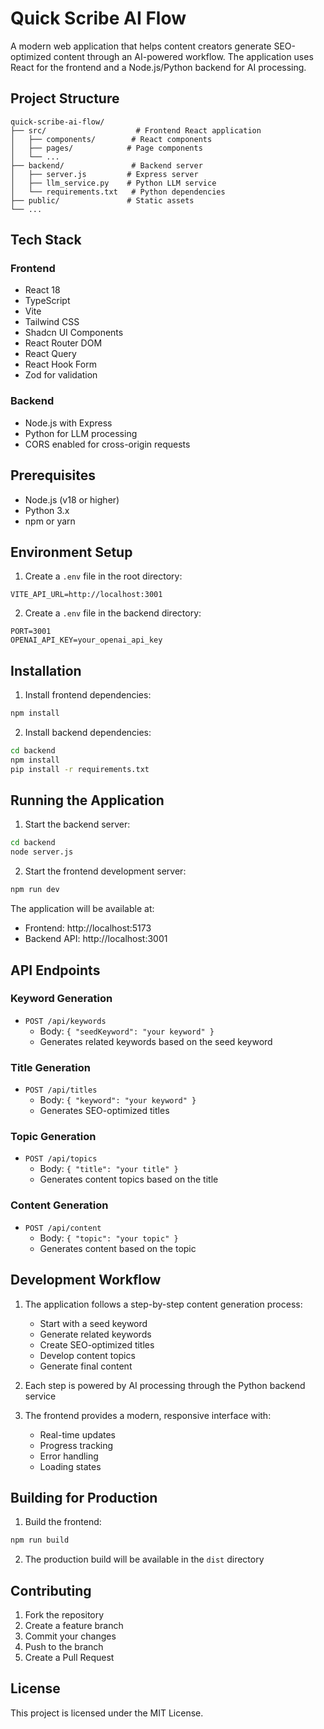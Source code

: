 # Quick Scribe AI Flow

A modern web application that helps content creators generate SEO-optimized content through an AI-powered workflow. The application uses React for the frontend and a Node.js/Python backend for AI processing.

## Project Structure

```
quick-scribe-ai-flow/
├── src/                    # Frontend React application
│   ├── components/        # React components
│   ├── pages/            # Page components
│   └── ...
├── backend/               # Backend server
│   ├── server.js         # Express server
│   ├── llm_service.py    # Python LLM service
│   └── requirements.txt   # Python dependencies
├── public/               # Static assets
└── ...
```

## Tech Stack

### Frontend
- React 18
- TypeScript
- Vite
- Tailwind CSS
- Shadcn UI Components
- React Router DOM
- React Query
- React Hook Form
- Zod for validation

### Backend
- Node.js with Express
- Python for LLM processing
- CORS enabled for cross-origin requests

## Prerequisites

- Node.js (v18 or higher)
- Python 3.x
- npm or yarn

## Environment Setup

1. Create a `.env` file in the root directory:
```env
VITE_API_URL=http://localhost:3001
```

2. Create a `.env` file in the backend directory:
```env
PORT=3001
OPENAI_API_KEY=your_openai_api_key
```

## Installation

1. Install frontend dependencies:
```bash
npm install
```

2. Install backend dependencies:
```bash
cd backend
npm install
pip install -r requirements.txt
```

## Running the Application

1. Start the backend server:
```bash
cd backend
node server.js
```

2. Start the frontend development server:
```bash
npm run dev
```

The application will be available at:
- Frontend: http://localhost:5173
- Backend API: http://localhost:3001

## API Endpoints

### Keyword Generation
- `POST /api/keywords`
  - Body: `{ "seedKeyword": "your keyword" }`
  - Generates related keywords based on the seed keyword

### Title Generation
- `POST /api/titles`
  - Body: `{ "keyword": "your keyword" }`
  - Generates SEO-optimized titles

### Topic Generation
- `POST /api/topics`
  - Body: `{ "title": "your title" }`
  - Generates content topics based on the title

### Content Generation
- `POST /api/content`
  - Body: `{ "topic": "your topic" }`
  - Generates content based on the topic

## Development Workflow

1. The application follows a step-by-step content generation process:
   - Start with a seed keyword
   - Generate related keywords
   - Create SEO-optimized titles
   - Develop content topics
   - Generate final content

2. Each step is powered by AI processing through the Python backend service

3. The frontend provides a modern, responsive interface with:
   - Real-time updates
   - Progress tracking
   - Error handling
   - Loading states

## Building for Production

1. Build the frontend:
```bash
npm run build
```

2. The production build will be available in the `dist` directory

## Contributing

1. Fork the repository
2. Create a feature branch
3. Commit your changes
4. Push to the branch
5. Create a Pull Request

## License

This project is licensed under the MIT License.
